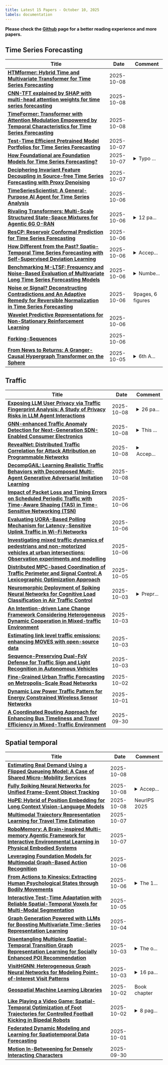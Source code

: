 ```yaml
---
title: Latest 15 Papers - October 10, 2025
labels: documentation
---
```

**Please check the [Github](https://github.com/zezhishao/MTS_Daily_ArXiv) page for a better reading experience and more papers.**

## Time Series Forecasting
| **Title** | **Date** | **Comment** |
| --- | --- | --- |
| **[HTMformer: Hybrid Time and Multivariate Transformer for Time Series Forecasting](http://arxiv.org/abs/2510.07084v1)** | 2025-10-08 |  |
| **[CNN-TFT explained by SHAP with multi-head attention weights for time series forecasting](http://arxiv.org/abs/2510.06840v1)** | 2025-10-08 |  |
| **[TimeFormer: Transformer with Attention Modulation Empowered by Temporal Characteristics for Time Series Forecasting](http://arxiv.org/abs/2510.06680v1)** | 2025-10-08 |  |
| **[Test-Time Efficient Pretrained Model Portfolios for Time Series Forecasting](http://arxiv.org/abs/2510.06419v1)** | 2025-10-07 |  |
| **[How Foundational are Foundation Models for Time Series Forecasting?](http://arxiv.org/abs/2510.00742v3)** | 2025-10-07 | <details><summary>Typo ...</summary><p>Typo rectified in this v3 version. Accepted at NeurIPS 2025 Workshop on Recent Advances in Time Series Foundation Models (BERT2S)</p></details> |
| **[Deciphering Invariant Feature Decoupling in Source-free Time Series Forecasting with Proxy Denoising](http://arxiv.org/abs/2510.05589v1)** | 2025-10-07 |  |
| **[TimeSeriesScientist: A General-Purpose AI Agent for Time Series Analysis](http://arxiv.org/abs/2510.01538v2)** | 2025-10-06 |  |
| **[Rivaling Transformers: Multi-Scale Structured State-Space Mixtures for Agentic 6G O-RAN](http://arxiv.org/abs/2510.05255v1)** | 2025-10-06 | <details><summary>12 pa...</summary><p>12 pages, 2 Figures, 5 Tables</p></details> |
| **[ResCP: Reservoir Conformal Prediction for Time Series Forecasting](http://arxiv.org/abs/2510.05060v1)** | 2025-10-06 |  |
| **[How Different from the Past? Spatio-Temporal Time Series Forecasting with Self-Supervised Deviation Learning](http://arxiv.org/abs/2510.04908v1)** | 2025-10-06 | <details><summary>Accep...</summary><p>Accepted at NeurIPS 2025</p></details> |
| **[Benchmarking M-LTSF: Frequency and Noise-Based Evaluation of Multivariate Long Time Series Forecasting Models](http://arxiv.org/abs/2510.04900v1)** | 2025-10-06 | <details><summary>Numbe...</summary><p>Number of pages: 13 Number of figures: 16 Number of Tables: 1 Submitted to: IEEE Transactions on Signal Processing</p></details> |
| **[Noise or Signal? Deconstructing Contradictions and An Adaptive Remedy for Reversible Normalization in Time Series Forecasting](http://arxiv.org/abs/2510.04667v1)** | 2025-10-06 | 9pages, 6 figures |
| **[Wavelet Predictive Representations for Non-Stationary Reinforcement Learning](http://arxiv.org/abs/2510.04507v1)** | 2025-10-06 |  |
| **[Forking-Sequences](http://arxiv.org/abs/2510.04487v1)** | 2025-10-06 |  |
| **[From News to Returns: A Granger-Causal Hypergraph Transformer on the Sphere](http://arxiv.org/abs/2510.04357v1)** | 2025-10-05 | <details><summary>6th A...</summary><p>6th ACM International Conference on AI in Finance</p></details> |

## Traffic
| **Title** | **Date** | **Comment** |
| --- | --- | --- |
| **[Exposing LLM User Privacy via Traffic Fingerprint Analysis: A Study of Privacy Risks in LLM Agent Interactions](http://arxiv.org/abs/2510.07176v1)** | 2025-10-08 | <details><summary>26 pa...</summary><p>26 pages with 11 figures</p></details> |
| **[GNN-enhanced Traffic Anomaly Detection for Next-Generation SDN-Enabled Consumer Electronics](http://arxiv.org/abs/2510.07109v1)** | 2025-10-08 | <details><summary>This ...</summary><p>This paper has been accepted for publication in IEEE Transactions on Consumer Electronics. 10 pages, 6 figures</p></details> |
| **[RevealNet: Distributed Traffic Correlation for Attack Attribution on Programmable Networks](http://arxiv.org/abs/2505.00618v2)** | 2025-10-08 | <details><summary>Accep...</summary><p>Accepted to the 23rd IEEE International Symposium on Network Computing and Applications (NCA)</p></details> |
| **[DecompGAIL: Learning Realistic Traffic Behaviors with Decomposed Multi-Agent Generative Adversarial Imitation Learning](http://arxiv.org/abs/2510.06913v1)** | 2025-10-08 |  |
| **[Impact of Packet Loss and Timing Errors on Scheduled Periodic Traffic with Time-Aware Shaping (TAS) in Time-Sensitive Networking (TSN)](http://arxiv.org/abs/2510.05290v1)** | 2025-10-06 |  |
| **[Evaluating UORA-Based Polling Mechanism for Latency-Sensitive Uplink Traffic in Wi-Fi Networks](http://arxiv.org/abs/2510.04731v1)** | 2025-10-06 |  |
| **[Investigating mixed traffic dynamics of pedestrians and non-motorized vehicles at urban intersections: Observation experiments and modelling](http://arxiv.org/abs/2510.04423v1)** | 2025-10-06 |  |
| **[Distributed MPC-based Coordination of Traffic Perimeter and Signal Control: A Lexicographic Optimization Approach](http://arxiv.org/abs/2510.04038v1)** | 2025-10-05 |  |
| **[Neuromorphic Deployment of Spiking Neural Networks for Cognitive Load Classification in Air Traffic Control](http://arxiv.org/abs/2509.21345v2)** | 2025-10-03 | <details><summary>Prepr...</summary><p>Preprint version. Accepted at ACM/IEEE ICONS 2025 (to appear in Proceedings)</p></details> |
| **[An Intention-driven Lane Change Framework Considering Heterogeneous Dynamic Cooperation in Mixed-traffic Environment](http://arxiv.org/abs/2509.22550v2)** | 2025-10-03 |  |
| **[Estimating link level traffic emissions: enhancing MOVES with open-source data](http://arxiv.org/abs/2510.03362v1)** | 2025-10-03 |  |
| **[Sequence-Preserving Dual-FoV Defense for Traffic Sign and Light Recognition in Autonomous Vehicles](http://arxiv.org/abs/2510.02642v1)** | 2025-10-03 |  |
| **[Fine-Grained Urban Traffic Forecasting on Metropolis-Scale Road Networks](http://arxiv.org/abs/2510.02278v1)** | 2025-10-02 |  |
| **[Dynamic Low Power Traffic Pattern for Energy Constrained Wireless Sensor Networks](http://arxiv.org/abs/2510.00588v1)** | 2025-10-01 |  |
| **[A Coordinated Routing Approach for Enhancing Bus Timeliness and Travel Efficiency in Mixed-Traffic Environment](http://arxiv.org/abs/2505.01566v2)** | 2025-09-30 |  |

## Spatial temporal
| **Title** | **Date** | **Comment** |
| --- | --- | --- |
| **[Estimating Real Demand Using a Flipped Queueing Model: A Case of Shared Micro-Mobility Services](http://arxiv.org/abs/2510.07194v1)** | 2025-10-08 |  |
| **[Fully Spiking Neural Networks for Unified Frame-Event Object Tracking](http://arxiv.org/abs/2505.20834v2)** | 2025-10-08 | <details><summary>Accep...</summary><p>Accepted by NeurIPS2025</p></details> |
| **[HoPE: Hybrid of Position Embedding for Long Context Vision-Language Models](http://arxiv.org/abs/2505.20444v2)** | 2025-10-08 | NeurIPS 2025 |
| **[Multimodal Trajectory Representation Learning for Travel Time Estimation](http://arxiv.org/abs/2510.05840v1)** | 2025-10-07 |  |
| **[RoboMemory: A Brain-inspired Multi-memory Agentic Framework for Interactive Environmental Learning in Physical Embodied Systems](http://arxiv.org/abs/2508.01415v4)** | 2025-10-07 |  |
| **[Leveraging Foundation Models for Multimodal Graph-Based Action Recognition](http://arxiv.org/abs/2505.15192v2)** | 2025-10-06 |  |
| **[From Actions to Kinesics: Extracting Human Psychological States through Bodily Movements](http://arxiv.org/abs/2510.04844v1)** | 2025-10-06 | <details><summary>The 1...</summary><p>The 15th International Workshop on Structural Health Monitoring (IWSHM)</p></details> |
| **[Interactive Test-Time Adaptation with Reliable Spatial-Temporal Voxels for Multi-Modal Segmentation](http://arxiv.org/abs/2403.06461v5)** | 2025-10-05 |  |
| **[Graph Generation Powered with LLMs for Boosting Multivariate Time-Series Representation Learning](http://arxiv.org/abs/2403.03645v2)** | 2025-10-04 |  |
| **[Disentangling Multiplex Spatial-Temporal Transition Graph Representation Learning for Socially Enhanced POI Recommendation](http://arxiv.org/abs/2508.07649v3)** | 2025-10-03 | <details><summary>The o...</summary><p>The original paper has issues and has been restructured in the work; it is no longer suitable, so I am applying for withdrawal</p></details> |
| **[VisitHGNN: Heterogeneous Graph Neural Networks for Modeling Point-of-Interest Visit Patterns](http://arxiv.org/abs/2510.02702v1)** | 2025-10-03 | <details><summary>16 pa...</summary><p>16 pages, 9 figures, 5 tables</p></details> |
| **[Geospatial Machine Learning Libraries](http://arxiv.org/abs/2510.02572v1)** | 2025-10-02 | Book chapter |
| **[Like Playing a Video Game: Spatial-Temporal Optimization of Foot Trajectories for Controlled Football Kicking in Bipedal Robots](http://arxiv.org/abs/2510.01843v1)** | 2025-10-02 | <details><summary>8 pag...</summary><p>8 pages, 8 figures, conference paper</p></details> |
| **[Federated Dynamic Modeling and Learning for Spatiotemporal Data Forecasting](http://arxiv.org/abs/2503.04528v2)** | 2025-10-01 |  |
| **[Motion In-Betweening for Densely Interacting Characters](http://arxiv.org/abs/2510.00314v1)** | 2025-09-30 |  |

